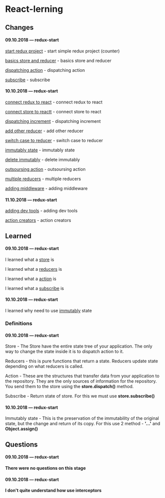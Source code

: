 # React-lerning

## Changes

#### 09.10.2018 — redux-start
[start redux project](https://github.com/Mikele11/React-lerning/commit/ff8d9861c7764a6a2f44cd61a5d7618c45b28a44) - start simple redux project (counter)

[basics store and reducer](https://github.com/Mikele11/React-lerning/commit/8ff4dd3f5f010c53ed3363ab3066f0b222b4a36b) - basics store and reducer

[dispatching action](https://github.com/Mikele11/React-lerning/commit/2561cdf2fd8aca41c3887c21132a73317af32ed4) - dispatching action

[subscribe](https://github.com/Mikele11/React-lerning/commit/cfc5c45b05a40b4995682ee52c9dc9eaf9fbbf83) - subscribe

#### 10.10.2018 — redux-start

[connect redux to react](https://github.com/Mikele11/React-lerning/commit/977d39c411359c02685365a4cf28f56bfeab6792) - connect redux to react

[connect store to reactt](https://github.com/Mikele11/React-lerning/commit/a76b0d6c70926202962056f3d0baa23443508777) - connect store to react

[dispatching increment](https://github.com/Mikele11/React-lerning/commit/c5b6ac15921fe77621ff88c1279ce27a0878881e) - dispatching increment

[add other reducer](https://github.com/Mikele11/React-lerning/commit/e1ebebcd0327d58430039946d6346dfa324ffa75) - add other reducer

[switch case to reducer](https://github.com/Mikele11/React-lerning/commit/03f0e7d729f52808c8e0a1e89ac0b4b706487d1e) - switch case to reducer

[immutably state](https://github.com/Mikele11/React-lerning/commit/93a5a77088c8d0bc09667a24fee5f653ba9112b4) - immutably state

[delete immutably](https://github.com/Mikele11/React-lerning/commit/a32cf01366fbaffae0cd257fa5073ffa1f3ca0b3) - delete immutably

[outsoursing action](https://github.com/Mikele11/React-lerning/commit/2ad54fea86b7d3668ceac46be92d60b63c03476e) - outsoursing action

[multiple reducers](https://github.com/Mikele11/React-lerning/commit/a125cf5d18ab5c8121d0b161f8f36d71fcac6049) - multiple reducers

[adding middleware](https://github.com/Mikele11/React-lerning/commit/3f6575653aa2d26c13619bbec6647e7aa55de6d2) - adding middleware

#### 11.10.2018 — redux-start

[adding dev tools](https://github.com/Mikele11/React-lerning/commit/3dbd692ed908fa20ba1b4cce48f14e154eae2a8d) - adding dev tools

[action creators](https://github.com/Mikele11/React-lerning/commit/524444ccbdc40823c3c5c254fd1b2f57017b85c6) - action creators

## Learned

#### 09.10.2018 — redux-start

I learned what a [store](#store) is

I learned what a [reducers](#reducers) is

I learned what a [action](#action) is

I learned what a [subscribe](#subscribe) is

#### 10.10.2018 — redux-start

I learned why need to use [immutably](#immutably) state

### Definitions

#### 09.10.2018 — redux-start

<a name="store"></a>Store - The Store have the entire state tree of your application. The only way to change the state inside it is to dispatch action to it.

<a name="reducers"></a>Reducers - this is pure functions that return a state. Reducers update state depending on what reducers is called.

<a name="action"></a>Action - These are the structures that transfer data from your application to the repository. They are the only sources of information for the repository. You send them to the store using the **store.dispatch()** method.

<a name="subscribe"></a>Subscribe - Return state of store. For this we must use **store.subscribe()**

#### 10.10.2018 — redux-start

<a name="immutably"></a>Immutably state - This is the preservation of the immutability of the original state, but the change and return of its copy. For this use 2 method - **'...'** and **Object.assign()**

## Questions

#### 09.10.2018 — redux-start

**There were no questions on this stage**

#### 09.10.2018 — redux-start

**I don't quite understand how use interceptors**


